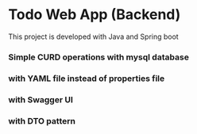 # Todo Web App (Backend)
This project is developed with Java and Spring boot

### Simple CURD operations with mysql database
### with YAML file instead of properties file
### with Swagger UI 
### with DTO pattern

